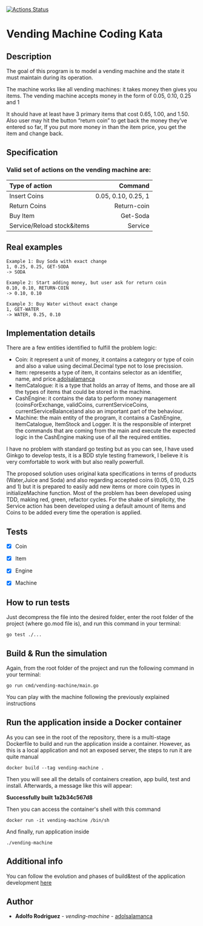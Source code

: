 [![Actions Status](https://github.com/adolsalamanca/vending-machine/workflows/Go/badge.svg)](https://github.com/adolsalamanca/vending-machine/actions)

# Vending Machine Coding Kata

## Description
The goal of this program is to model a vending machine and the state it must maintain during its operation.

The machine works like all vending machines: it takes money then gives you items. The vending machine accepts money in the form of 0.05, 0.10, 0.25 and 1

It should have at least have 3 primary items that cost 0.65, 1.00, and 1.50. Also user may hit the button “return coin” to get back the money they’ve entered so far, If you put more money in than the item price, you get the item and change back.

## Specification
### Valid set of actions on the vending machine are:

 | Type of action               |               Command |
 |:-----------------------------|----------------------:|
 | Insert Coins                 |  0.05, 0.10, 0.25, 1  |
 | Return Coins                 |  Return-coin          |
 | Buy Item                     |  Get-Soda             |
 | Service/Reload stock&items   |  Service              |

 

## Real examples 
```
Example 1: Buy Soda with exact change
1, 0.25, 0.25, GET-SODA
-> SODA

Example 2: Start adding money, but user ask for return coin
0.10, 0.10, RETURN-COIN
-> 0.10, 0.10

Example 3: Buy Water without exact change
1, GET-WATER
-> WATER, 0.25, 0.10
```

## Implementation details
There are a few entities identified to fulfill the problem logic:
  * Coin: it represent a unit of money, it contains a category or type of coin and also a value using decimal.Decimal type not to lose precission.
  * Item: represents a type of item, it contains selector as an identifier, name, and price.[adolsalamanca](https://github.com/adolsalamanca)
  * ItemCatalogue: it is a type that holds an array of Items, and those are all the types of items that could be stored in the machine.
  * CashEngine: it contains the data to perform money management (coinsForExchange, validCoins, currentServiceCoins, currentServiceBalance)and also an important part of the 	behaviour.
  * Machine: the main entity of the program, it contains a CashEngine, ItemCatalogue, ItemStock and Logger. It is the responsible of interpret the commands that are coming from the main and execute the expected logic in the CashEngine making use of all the required entities.

I have no problem with standard go testing but as you can see, I have used Ginkgo to develop tests, it is a BDD style testing framework, I believe it is very comfortable to work with but also really powerfull.


The proposed solution uses original kata specifications in terms of products (Water,Juice and Soda) and also regarding accepted coins (0.05, 0.10, 0.25 and 1) but it is prepared to easily add new items or more coin types in initializeMachine function.
Most of the problem has been developed using TDD, making red, green, refactor cycles.
For the shake of simplicity, the Service action has been developed using a default amount of Items and Coins to be added every time the operation is applied.


## Tests
- [x] Coin
- [x] Item
- [x] Engine
- [x] Machine



## How to run tests

Just decompress the file into the desired folder, enter the root folder of the project (where go.mod file is), and run this command in your terminal:

```
go test ./...
```

## Build & Run the simulation

Again, from the root folder of the project and run the following command in your terminal:

```
go run cmd/vending-machine/main.go
```

You can play with the machine following the previously explained instructions

## Run the application inside a Docker container

As you can see in the root of the repository, there is a multi-stage Dockerfile to build and run the application inside a container.
However, as this is a local application and not an exposed server, the steps to run it are quite manual

```
docker build --tag vending-machine .
```

Then you will see all the details of containers creation, app build, test and install. 
Afterwards, a message like this will appear:
 
**Successfully built 1a2b34c567d8**

Then you can access the container's shell with this command
```
docker run -it vending-machine /bin/sh
```
And finally, run application inside
```
./vending-machine 
```



## Additional info

You can follow the evolution and phases of build&test of the application development [here](https://github.com/adolsalamanca/vending-machine/actions)


## Author

* **Adolfo Rodriguez** - *vending-machine* - [adolsalamanca](https://github.com/adolsalamanca)

 

